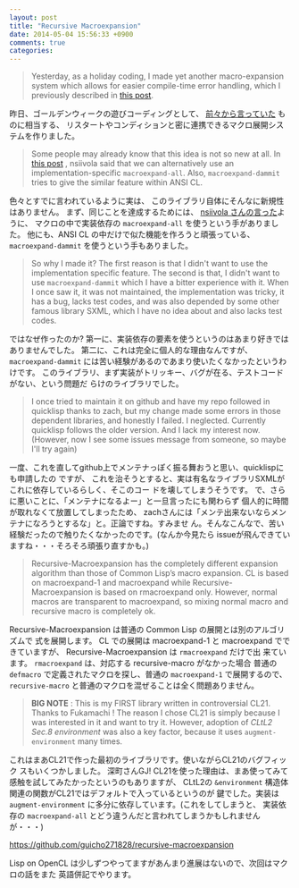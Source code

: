 ```yaml
---
layout: post
title: "Recursive Macroexpansion"
date: 2014-05-04 15:56:33 +0900
comments: true
categories: 
---
```



> Yesterday, as a holiday coding, I made yet another macro-expansion system which
> allows for easier compile-time error handling, which I previously described in
> [this post](http://qiita.com/guicho271828/items/07ba4ff11bff494dc03f).

昨日、ゴールデンウィークの遊びコーディングとして、
[前々から言っていた](http://qiita.com/guicho271828/items/07ba4ff11bff494dc03f) ものに相当する、
リスタートやコンディションと密に連携できるマクロ展開システムを作りました。

> Some people may already know that this idea is not so new at all.
> In 
> [this post](http://ja.reddit.com/r/lisp/comments/1xyux9/macro_system_common_lisp_is_still_hard_to_satisfy/cffz33l)
> , nsiivola said that we can alternatively use an implementation-specific
> `macroexpand-all`. Also, `macroexpand-dammit` tries to give the similar feature
> within ANSI CL.

色々とすでに言われているように実は、
このライブラリ自体にそんなに新規性はありません。
まず、同じことを達成するためには、
[nsiivola さんの言った](http://ja.reddit.com/r/lisp/comments/1xyux9/macro_system_common_lisp_is_still_hard_to_satisfy/cffz33l)ように、
マクロの中で実装依存の `macroexpand-all` を使うという手がありました。
他にも、ANSI CL の中だけで似た機能を作ろうと頑張っている、
 `macroexpand-dammit` を使うという手もありました。

> So why I made it? The first reason is that I didn't want to use the implementation
> specific feature. The second is that, I didn't want to use `macroexpand-dammit`
> which I have a bitter experience with it.
> When I once saw it, it was not maintained, the implementation was tricky,
> it has a bug, lacks test codes, and was also depended by some other famous library SXML, which I have no idea
> about and also lacks test codes.

ではなぜ作ったのか?
第一に、実装依存の要素を使うというのはあまり好きではありませんでした。
第二に、これは完全に個人的な理由なんですが、
`macroexpand-dammit` には苦い経験があるのであまり使いたくなかったというわけです。
このライブラリ、まず実装がトリッキー、バグが在る、テストコードがない、という問題だ
らけのライブラリでした。

> I once tried to maintain it on github and have my repo followed in quicklisp thanks to
> zach, but my change made some errors in those dependent libraries, and
> honestly I failed. I neglected. Currently quicklisp follows the older version. 
> And I lack my interest now. (However, now I see some issues
> message from someone, so maybe I'll try again)

一度、これを直してgithub上でメンテナっぽく振る舞おうと思い、quicklispにも申請したの
ですが、
これを治そうとすると、実は有名なライブラリSXMLがこれに依存しているらしく、そこのコー
ドを壊してしまうそうです。
で、さらに悪いことに、「メンテナになるよー」と一旦言ったにも関わらず
個人的に時間が取れなくて放置してしまったため、
zachさんには「メンテ出来ないならメンテナになろうとするな」と。正論ですね。すみませ
ん。そんなこんなで、苦い経験だったので触りたくなかったのです。(なんか今見たら
issueが飛んできていますね・・・そろそろ頑張り直すかも。)

> Recursive-Macroexpansion has the completely different expansion algorithm than
> those of Common Lisp’s macro expansion. CL is based on macroexpand-1 and
> macroexpand while Recursive-Macroexpansion is based on rmacroexpand only. However,
> normal macros are transparent to macroexpand, so mixing normal macro and recursive
> macro is completely ok.

Recursive-Macroexpansion は普通の Common Lisp の展開とは別のアルゴリズムで
式を展開します。 CL での展開は macroexpand-1 と
macroexpand でできていますが、 Recursive-Macroexpansion は `rmacroexpand` だけで出
来ています。 `rmacroexpand` は、対応する recursive-macro がなかった場合
普通の `defmacro` で定義されたマクロを探し、普通の `macroexpand-1` で展開するので、
`recursive-macro` と普通のマクロを混ぜることは全く問題ありません。

> **BIG NOTE** : This is my FIRST library written in controversial CL21. Thanks to
> Fukamachi !  The reason I chose CL21 is simply because I was interested in it and
> want to try it. However, adoption of *CLtL2 Sec.8 environment* was also a key
> factor, because it uses `augment-environment` many times.

これはまあCL21で作った最初のライブラリです。使いながらCL21のバグフィック
スもいくつかしました。 深町さんGJ!
CL21を使った理由は、まあ使ってみて感触を試してみたかったというのもありますが、
CLtL2の `&environment` 構造体関連の関数がCL21ではデフォルトで入っているというのが
鍵でした。実装は `augment-environment` に多分に依存しています。(これをしてしまうと、
実装依存の `macroexpand-all` とどう違うんだと言われてしまうかもしれませんが・・・)

<https://github.com/guicho271828/recursive-macroexpansion>

Lisp on OpenCL は少しずつやってますがあんまり進展はないので、次回はマクロの話をまた
英語併記でやります。
